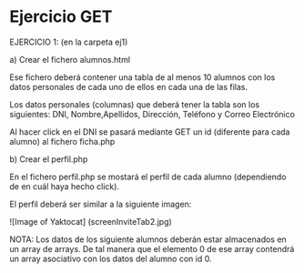 # Ejercicio GET

EJERCICIO 1: (en la carpeta ej1)

a) Crear el fichero alumnos.html

Ese fichero deberá contener una tabla de al menos 10 alumnos con  los datos personales de cada uno de ellos en cada una de las filas.

Los datos personales (columnas) que deberá tener la tabla son los siguientes: DNI, Nombre,Apellidos, Dirección, Teléfono y Correo Electrónico

Al hacer click en el DNI se pasará mediante GET un id (diferente para cada alumno) al fichero ficha.php

b) Crear el perfil.php

En el fichero perfil.php se mostará el perfil de cada alumno (dependiendo de en cuál haya hecho click).

El perfil deberá ser similar a la siguiente imagen:

![Image of Yaktocat] (screenInviteTab2.jpg)

NOTA: Los datos de los siguiente alumnos deberán estar almacenados en un array de arrays. De tal manera que el elemento 0 de ese array contendrá un array asociativo con los datos del alumno con id 0.
